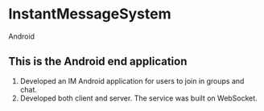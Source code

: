 # InstantMessageSystem
Android

## This is the Android end application



1.  Developed an IM Android application for users to join in groups and chat.
2.  Developed both client and server. The service was built on WebSocket.
